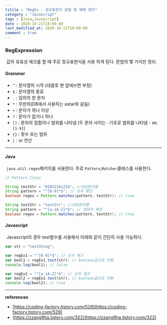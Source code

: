 ```yaml
---
titile : "RegEx - 정규표현식 문법 및 예제 정리"
category : "Javascript"
tags : [Java,Javascript]
date : 2020-10-21T18:00:00
last_modified_at: 2020-10-21T18:00:00
comment : true
---
```

### RegExpression

​	값의 유효성 체크를 할 때 주로 정규표현식을 사용 하게 된다. 문법의 몇 가지만 정리.

#### Grammer

- `^` : 문자열의 시작 (대괄호 맨 앞에쓰면 부정)
- `$` : 문자열의 종료
- `.` : 임의의 한 문자
- `*` : 무한의(DB에서 사용하는 astar와 같음)
- `+` : 문자가 하나 이상
- `?` : 문자가 없거나 하나
- `[]` : 문자의 집합이나 범위를 나타냄 (두 문자 사이는 `-`기호로 범위를 나타냄 - ex. `[1-9]`)
- `{}` : 횟수 또는 범위
- `|` : or 연산

---

#### Java

​	`java.util.regex`패키지를 사용한다. 주로 `Pattern`,`Matcher`클래스를 사용한다.

```java
// Pattern Class

String testStr = "01012341234"; //대상문자열
String pattern = "^[0-9]*$"; // 숫자 확인
boolean regex = Pattern.matches(pattern, testStr); // true

String testStr = "testStr"; //대상문자열
String pattern = "^[a-zA-Z]*$"; // 영문자 확인
boolean regex = Pattern.matches(pattern, testStr); // true
```



#### Javascript

​	Javascript의 경우 test함수를 사용해서 아래와 같이 간단히 사용 가능하다.

```javascript
var str = "testSting";

var regEx1 = "^[0-9]*$"; // 숫자 체크
var bool1 = regEx1.test(str); // boolean값으로 반환
console.log(bool1); // false

var regEx2 = "^[a-zA-Z]*$"; // 숫자 체크
var bool2 = regEx2.test(str); // boolean값으로 반환
console.log(bool2); // true
```



---

**references**

- [https://coding-factory.tistory.com/529](https://coding-factory.tistory.com/529)
- [https://zzang9ha.tistory.com/322](https://zzang9ha.tistory.com/322)